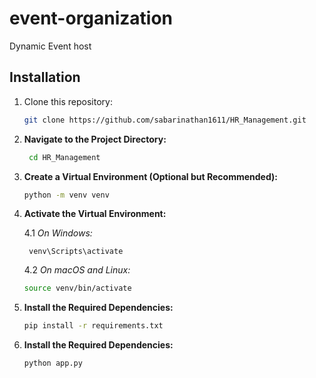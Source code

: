 # event-organization
Dynamic Event host 
## Installation

1. Clone this repository:

   ```bash
   git clone https://github.com/sabarinathan1611/HR_Management.git

2. **Navigate to the Project Directory:**

   ```bash
    cd HR_Management

3. **Create a Virtual Environment (Optional but Recommended):**
    ```bash
    python -m venv venv
    
4. **Activate the Virtual Environment:**

    4.1 *On Windows:*

        venv\Scripts\activate
  
    4.2 *On macOS and Linux:*
    ```bash 
    source venv/bin/activate
    
5. **Install the Required Dependencies:**
    ```bash
    pip install -r requirements.txt
6. **Install the Required Dependencies:**
    ```bash
    python app.py
